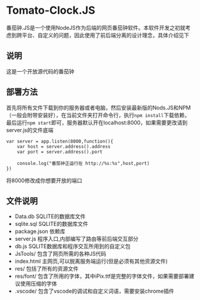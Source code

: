 # Tomato-Clock.JS
番茄钟.JS是一个使用NodeJS作为后端的网页番茄钟软件。本软件开发之初就考虑到跨平台、自定义的问题，因此使用了前后端分离的设计理念，具体介绍见下

## 说明
这是一个开放源代码的番茄钟

## 部署方法
首先将所有文件下载到你的服务器或者电脑，然后安装最新版的Nods.JS和NPM（一般会附带安装好），在当前文件夹打开命令行，执行`npm install`下载依赖，最后运行`npm start`即可，服务器默认开在localhost:8000，如果需要更改请到server.js的文件底端
```
var server = app.listen(8000,function(){
    var host = server.address().address
    var port = server.address().port

    console.log("番茄钟正运行在 http://%s:%s",host,port)
})
```
将8000修改成你想要开放的端口

## 文件说明
- Data.db SQLITE的数据库文件
- sqlite.sql SQLITE的数据库文件
- package.json 依赖库
- server.js 程序入口,内部编写了路由等前后端交互部分
- db.js SQLITE数据库和程序交互所用到的自定义包
- JsTools/ 包含了网页所需的各种JS代码
- index.html 主网页,可以脱离服务端运行(但是必须有其他资源文件)
- res/ 包括了所有的资源文件
- res/font/ 包含了所用的字体，其中iPix.ttf是完整的字体文件，如果需要部署建议使用压缩的字体
- .vscode/ 包含了vscode的调试和自定义词语，需要安装chrome插件
